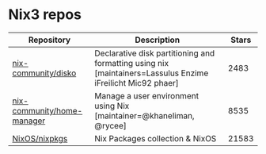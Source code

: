 # Nix3 repos

| Repository                                                                  | Description                                                                                                  | Stars |
| --------------------------------------------------------------------------- | ------------------------------------------------------------------------------------------------------------ | ----- |
| [nix-community/disko](https://github.com/nix-community/disko)               | Declarative disk partitioning and formatting using nix \[maintainers=Lassulus Enzime iFreilicht Mic92 phaer] | 2483  |
| [nix-community/home-manager](https://github.com/nix-community/home-manager) | Manage a user environment using Nix  \[maintainer=@khaneliman, @rycee]                                       | 8535  |
| [NixOS/nixpkgs](https://github.com/NixOS/nixpkgs)                           | Nix Packages collection & NixOS                                                                              | 21583 |
